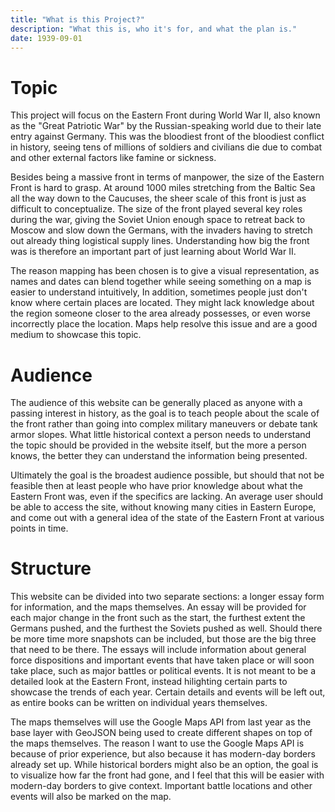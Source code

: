 ```yaml
---
title: "What is this Project?"
description: "What this is, who it's for, and what the plan is."
date: 1939-09-01
---
```


# Topic

This project will focus on the Eastern Front during World War II, also known as the "Great Patriotic War" by the Russian-speaking world due to their late entry against Germany. This was the bloodiest front of the bloodiest conflict in history, seeing tens of millions of soldiers and civilians die due to combat and other external factors like famine or sickness.

Besides being a massive front in terms of manpower, the size of the Eastern Front is hard to grasp. At around 1000 miles stretching from the Baltic Sea all the way down to the Caucuses, the sheer scale of this front is just as difficult to conceptualize. The size of the front played several key roles during the war, giving the Soviet Union enough space to retreat back to Moscow and slow down the Germans, with the invaders having to stretch out already thing logistical supply lines. Understanding how big the front was is therefore an important part of just learning about World War II.

The reason mapping has been chosen is to give a visual representation, as names and dates can blend together while seeing something on a map is easier to understand intuitively, In addition, sometimes people just don't know where certain places are located. They might lack knowledge about the region someone closer to the area already possesses, or even worse incorrectly place the location. Maps help resolve this issue and are a good medium to showcase this topic.

# Audience

The audience of this website can be generally placed as anyone with a passing interest in history, as the goal is to teach people about the scale of the front rather than going into complex military maneuvers or debate tank armor slopes. What little historical context a person needs to understand the topic should be provided in the website itself, but the more a person knows, the better they can understand the information being presented.

Ultimately the goal is the broadest audience possible, but should that not be feasible then at least people who have prior knowledge about what the Eastern Front was, even if the specifics are lacking. An average user should be able to access the site, without knowing many cities in Eastern Europe, and come out with a general idea of the state of the Eastern Front at various points in time.

# Structure 

This website can be divided into two separate sections: a longer essay form for information, and the maps themselves. An essay will be provided for each major change in the front such as the start, the furthest extent the Germans pushed, and the furthest the Soviets pushed as well. Should there be more time more snapshots can be included, but those are the big three that need to be there. The essays will include information about general force dispositions and important events that have taken place or will soon take place, such as major battles or political events. It is not meant to be a detailed look at the Eastern Front, instead hilighting certain parts to showcase the trends of each year. Certain details and events will be left out, as entire books can be written on individual years themselves.

The maps themselves will use the Google Maps API from last year as the base layer with GeoJSON being used to create different shapes on top of the maps themselves. The reason I want to use the Google Maps API is because of prior experience, but also because it has modern-day borders already set up. While historical borders might also be an option, the goal is to visualize how far the front had gone, and I feel that this will be easier with modern-day borders to give context. Important battle locations and other events will also be marked on the map.